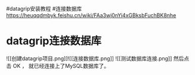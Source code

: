 #datagrip安装教程 #连接数据库
https://heuqqdmbyk.feishu.cn/wiki/FAa3wj0nYi4xGBksbFuchBK8nhe

# datagrip连接数据库
![[创建datagrip项目.png]]![[连接数据库.png]]
![[测试数据库连接.png]]
然后点击 OK ， 就已经连接上了MySQL数据库了。